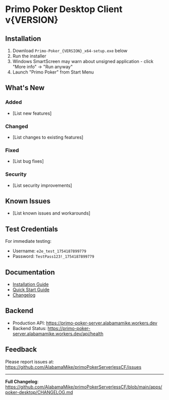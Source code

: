 # Primo Poker Desktop Client v{VERSION}

## Installation

1. Download `Primo-Poker_{VERSION}_x64-setup.exe` below
2. Run the installer
3. Windows SmartScreen may warn about unsigned application - click "More info" → "Run anyway"
4. Launch "Primo Poker" from Start Menu

## What's New

### Added
- [List new features]

### Changed
- [List changes to existing features]

### Fixed
- [List bug fixes]

### Security
- [List security improvements]

## Known Issues

- [List known issues and workarounds]

## Test Credentials

For immediate testing:
- Username: `e2e_test_1754187899779`
- Password: `TestPass123!_1754187899779`

## Documentation

- [Installation Guide](https://github.com/AlabamaMike/primoPokerServerlessCF/blob/main/apps/poker-desktop/INSTALLATION.md)
- [Quick Start Guide](https://github.com/AlabamaMike/primoPokerServerlessCF/blob/main/apps/poker-desktop/QUICK_START.md)
- [Changelog](https://github.com/AlabamaMike/primoPokerServerlessCF/blob/main/apps/poker-desktop/CHANGELOG.md)

## Backend

- Production API: https://primo-poker-server.alabamamike.workers.dev
- Backend Status: https://primo-poker-server.alabamamike.workers.dev/api/health

## Feedback

Please report issues at: https://github.com/AlabamaMike/primoPokerServerlessCF/issues

---

**Full Changelog**: https://github.com/AlabamaMike/primoPokerServerlessCF/blob/main/apps/poker-desktop/CHANGELOG.md